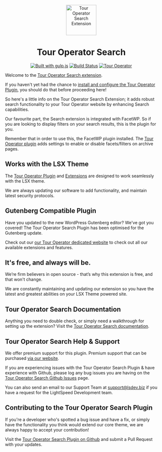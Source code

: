 <p align="center"><a target="_blank" href="https://tour-operator.lsdev.biz/"><img width="100px;" src="https://tour-operator.lsdev.biz/wp-content/uploads/2019/04/icon-search.svg" alt="Tour Operator Search Extension"></a>

</p>
<h1 align="center">Tour Operator Search</h1>

<p align="center">
    <a href="https://gulpjs.com/"><img src="https://img.shields.io/badge/built%20with-gulp.js-green.svg" alt="Built with gulp.js"></a> 
    <a href="https://travis-ci.org/lightspeeddevelopment/to-search"><img src="https://travis-ci.org/lightspeeddevelopment/to-search.svg?branch=master" alt="Build Status"></a>
    <a href="https://tour-operator.lsdev.biz/"><img src="https://lsx.lsdev.biz/wp-content/uploads/2019/06/Designed-for-Tour-Operator-plugin-1098ad.png" alt="Tour Operator"></a>
</p>

Welcome to the [Tour Operator Search extension](https://tour-operator.lsdev.biz/extensions/search/).

If you haven't yet had the chance to [install and configure the Tour Operator Plugin](https://tour-operator.lsdev.biz), you should do that before proceeding here! 

So here's a little info on the Tour Operator Search Extension; it adds robust search functionality to your Tour Operator website by enhancing Search capabilities. 

Our favourite part, the Search extension is integrated with FacetWP. So if you are looking to display filters on your search results, this is the plugin for you. 

Remember that in order to use this, the FacetWP plugin installed. The [Tour Operator plugin](https://tour-operator.lsdev.biz/) adds settings to enable or disable facets/filters on archive pages.

## Works with the LSX Theme

The [Tour Operator Plugin](https://tour-operator.lsdev.biz) and [Extensions](https://tour-operator.lsdev.biz/extensions/) are designed to work seamlessly with the LSX theme. 

We are always updating our software to add functionality, and maintain latest security protocols. 

## Gutenberg Compatible Plugin

Have you updated to the new WordPress Gutenberg editor? We've got you covered! The Tour Operator Search Plugin has been optimised for the Gutenberg update. 

Check out our [our Tour Operator dedicated website](https://tour-operator.lsdev.biz/) to check out all our available extensions and features.

## It's free, and always will be.
We’re firm believers in open source - that’s why this extension is free, and that won't change. 

We are constantly maintaining and updating our extension so you have the latest and greatest abilities on your LSX Theme powered site. 

## Tour Operator Search Documentation

Anything you need to double check, or simply need a walkthrough for setting up the extension? Visit the [Tour Operator Search documentation](https://tour-operator.lsdev.biz/documentation/extension/search/).

## Tour Operator Search Help & Support

We offer premium support for this plugin. Premium support that can be purchased [via our website](https://www.lsdev.biz/services/support/).

If you are experiencing issues with the Tour Operator Search Plugin & have experience with Github, please log any bug issues you are having on the [Tour Operator Search Github Issues](https://github.com/lightspeeddevelopment/to-search/issues/) page.

You can also send an email to our Support Team at [support@lsdev.biz](mailto:support@lsdev.biz) if you have a request for the LightSpeed Development team.

## Contributing to the Tour Operator Search Plugin

If you're a developer who's spotted a bug issue and have a fix, or simply have the functionality you think would extend our core theme, we are always happy to accept your contribution! 

Visit the [Tour Operator Search Plugin on Github](https://github.com/lightspeeddevelopment/to-search/) and submit a Pull Request with your updates.
